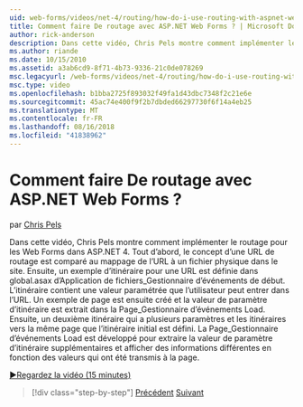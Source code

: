 ```yaml
---
uid: web-forms/videos/net-4/routing/how-do-i-use-routing-with-aspnet-web-forms
title: Comment faire De routage avec ASP.NET Web Forms ? | Microsoft Docs
author: rick-anderson
description: Dans cette vidéo, Chris Pels montre comment implémenter le routage pour les Web Forms dans ASP.NET 4. Tout d’abord, le concept d’une URL de routage est comparé au mappage de l’URL à un p...
ms.author: riande
ms.date: 10/15/2010
ms.assetid: a3ab6cd9-8f71-4b73-9336-21c0de078269
msc.legacyurl: /web-forms/videos/net-4/routing/how-do-i-use-routing-with-aspnet-web-forms
msc.type: video
ms.openlocfilehash: b1bba2725f893032f49fa1d43dbc7348f2c21e6e
ms.sourcegitcommit: 45ac74e400f9f2b7dbded66297730f6f14a4eb25
ms.translationtype: MT
ms.contentlocale: fr-FR
ms.lasthandoff: 08/16/2018
ms.locfileid: "41838962"
---
```

<a name="how-do-i-use-routing-with-aspnet-web-forms"></a>Comment faire De routage avec ASP.NET Web Forms ?
====================
par [Chris Pels](https://twitter.com/chrispels)

Dans cette vidéo, Chris Pels montre comment implémenter le routage pour les Web Forms dans ASP.NET 4. Tout d’abord, le concept d’une URL de routage est comparé au mappage de l’URL à un fichier physique dans le site. Ensuite, un exemple d’itinéraire pour une URL est définie dans global.asax d’Application de fichiers\_Gestionnaire d’événements de début. L’itinéraire contient une valeur paramétrée que l’utilisateur peut entrer dans l’URL. Un exemple de page est ensuite créé et la valeur de paramètre d’itinéraire est extrait dans la Page\_Gestionnaire d’événements Load. Ensuite, un deuxième itinéraire qui a plusieurs paramètres et les itinéraires vers la même page que l’itinéraire initial est défini. La Page\_Gestionnaire d’événements Load est développé pour extraire la valeur de paramètre d’itinéraire supplémentaires et afficher des informations différentes en fonction des valeurs qui ont été transmis à la page.

[&#9654;Regardez la vidéo (15 minutes)](https://channel9.msdn.com/Blogs/ASP-NET-Site-Videos/how-do-i-use-routing-with-aspnet-web-forms)

> [!div class="step-by-step"]
> [Précédent](aspnet-4-quick-hit-outbound-webforms-routing.md)
> [Suivant](how-do-i-work-with-urls-in-aspnet-routing.md)
